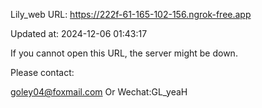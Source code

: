 Lily_web URL: https://222f-61-165-102-156.ngrok-free.app

Updated at: 2024-12-06 01:43:17

If you cannot open this URL, the server might be down.

Please contact: 

goley04@foxmail.com Or Wechat:GL_yeaH